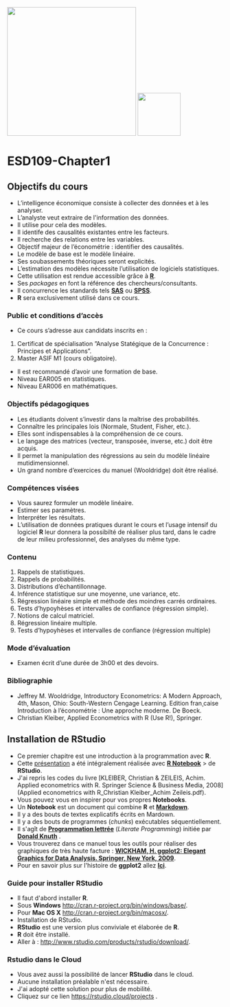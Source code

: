 
<img src="https://upload.wikimedia.org/wikipedia/commons/6/66/Logo_cnam.gif" width="300">

<img src="https://rstudio.com/wp-content/uploads/2014/07/RStudio-Logo-Blue-Gray.png" width="100">




# ESD109-Chapter1

##  Objectifs du cours

-   L’intelligence économique consiste à collecter des données et à les analyser.
-   L’analyste veut extraire de l'information des données.
-   Il utilise pour cela des modèles.
-   Il identife des causalités existantes entre les facteurs.
-   Il recherche des relations entre les variables.
-   Objectif majeur de l’économétrie : identifier des causalités.
-   Le modèle de base est le modèle linéaire.
-   Ses soubassements théoriques seront explicités.
-   L’estimation des modèles nécessite l’utilisation de logiciels statistiques.
-   Cette utilisation est rendue accessible grâce à  [**R**](https://www.r-project.org/).
-   Ses  _packages_ en font la référence des chercheurs/consultants.
-   Il concurrence les standards tels [**SAS**](https://www.sas.com/en_us/home.html) ou [**SPSS**](https://www.ibm.com/analytics/spss-statistics-software).
-   **R**  sera exclusivement utilisé dans ce cours.

### Public et conditions d’accès

-   Ce cours s’adresse aux candidats inscrits en :

1.  Certificat de spécialisation ”Analyse Statégique de la Concurrence : Principes et Applications”.
2.  Master ASIF M1 (cours obligatoire).

-   Il est recommandé d’avoir une formation de base.
-   Niveau EAR005 en statistiques.
-   Niveau EAR006 en mathématiques.

### Objectifs pédagogiques

-   Les étudiants doivent s’investir dans la maîtrise des probabilités.
-   Connaître les principales lois (Normale, Student, Fisher, etc.).
-   Elles sont indispensables à la compréhension de ce cours.
-   Le langage des matrices (vecteur, transposée, inverse, etc.) doit être acquis.
-   Il permet la manipulation des régressions au sein du modèle linéaire mutidimensionnel.
-   Un grand nombre d’exercices du manuel (Wooldridge) doit être réalisé.

### Compétences visées

-   Vous saurez formuler un modèle linéaire.
-   Estimer ses paramètres.
-   Interpréter les résultats.
-   L’utilisation de données pratiques durant le cours et l’usage intensif du logiciel **R**  leur donnera la possibilté de réaliser plus tard, dans le cadre de leur milieu professionnel, des analyses du même type.

###   Contenu

1.  Rappels de statistiques.
2.  Rappels de probabilités.
3.  Distributions d’échantillonnage.
4.  Inférence statistique sur une moyenne, une variance, etc.
5.  Régression linéaire simple et méthode des moindres carrés ordinaires.
6.  Tests d’hypoyhèses et intervalles de confiance (régression simple).
7.  Notions de calcul matriciel.
8.  Régression linéaire multiple.
9.  Tests d’hypoyhèses et intervalles de confiance (régression multiple)

### Mode d’évaluation

-   Examen écrit d’une durée de 3h00 et des devoirs.

### Bibliographie

-   Jeffrey M. Wooldridge, Introductory Econometrics: A Modern Approach, 4th, Mason, Ohio: South-Western Cengage Learning. Edition fran¸caise Introduction à l’économétrie : Une approche moderne. De Boeck.
-   Christian Kleiber, Applied Econometrics with R (Use R!), Springer.


## Installation de RStudio
* Ce premier chapitre est une introduction à la programmation avec **R**.
* Cette [présentation](Applied_Econometrics_with_R.pdf) a été intégralement réalisée avec [**R Notebook**]("https://rmarkdownwww.rstudio.com/lesson-10.html") > de **RStudio**.
* J'ai repris les codes du livre [KLEIBER, Christian & ZEILEIS, Achim. Applied econometrics with R. Springer Science & Business Media, 2008](Applied econometrics with R_Christian Kleiber_Achim Zeileis.pdf).
* Vous pouvez vous en inspirer pour vos propres **Notebooks**.
* Un **Notebook** est un document qui combine **R** et [**Markdown**]("https://fr.m.wikipedia.org/wiki/Markdown").
* Il y a des bouts de textes explicatifs écrits en Mardown.
* Il y a des bouts de programmes (*chunks*) exécutables séquentiellement.
* Il s'agît de [**Programmation lettrée**]("https://fr.m.wikipedia.org/wiki/Programmation_lettrée") (*Literate Programming*) <span>initiée par [**Donald Knuth**]("https://fr.m.wikipedia.org/wiki/Donald_Knuth") .
* Vous trouverez dans ce manuel tous les outils pour réaliser des graphiques de très haute facture : [**WICKHAM, H. ggplot2: Elegant Graphics for Data Analysis. Springer, New York, 2009**]("KKK").
* Pour en savoir plus sur l'histoire de **ggplot2** allez [**Ici**]("https://en.m.wikipedia.org/wiki/Ggplot2").


### Guide pour installer RStudio

* Il faut d'abord installer **R**.
* Sous **Windows** http://cran.r-project.org/bin/windows/base/.
* Pour **Mac OS X** http://cran.r-project.org/bin/macosx/.
* Installation de RStudio.
* **RStudio** est une version plus conviviale et élaborée de  **R**.
* **R** doit être installé.
* Aller à : http://www.rstudio.com/products/rstudio/download/.

### Rstudio dans le Cloud
* Vous avez aussi la possibilité de lancer **RStudio** dans le cloud.
* Aucune installation préalable n'est nécessaire.
* J'ai adopté cette solution pour plus de mobilité.
* Cliquez sur ce lien https://rstudio.cloud/projects .


<!--stackedit_data:
eyJoaXN0b3J5IjpbNDY5NTM2NTE3LDg1NjQ1ODMzLDE0ODg0Mz
MzNTddfQ==
-->
